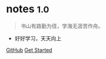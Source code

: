 # notes <small>1.0</small>

> 书山有路勤为径，学海无涯苦作舟。

- 好好学习，天天向上

[GitHub](https://github.com/zhangwanli09/notes)
[Get Started](other/note1.md)